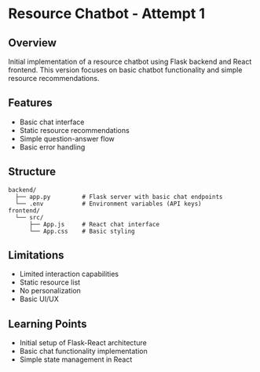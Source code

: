 # Resource Chatbot - Attempt 1

## Overview
Initial implementation of a resource chatbot using Flask backend and React frontend. This version focuses on basic chatbot functionality and simple resource recommendations.

## Features
- Basic chat interface
- Static resource recommendations
- Simple question-answer flow
- Basic error handling

## Structure
```
backend/
  ├── app.py         # Flask server with basic chat endpoints
  └── .env           # Environment variables (API keys)
frontend/
  └── src/
      ├── App.js     # React chat interface
      └── App.css    # Basic styling
```

## Limitations
- Limited interaction capabilities
- Static resource list
- No personalization
- Basic UI/UX

## Learning Points
- Initial setup of Flask-React architecture
- Basic chat functionality implementation
- Simple state management in React
